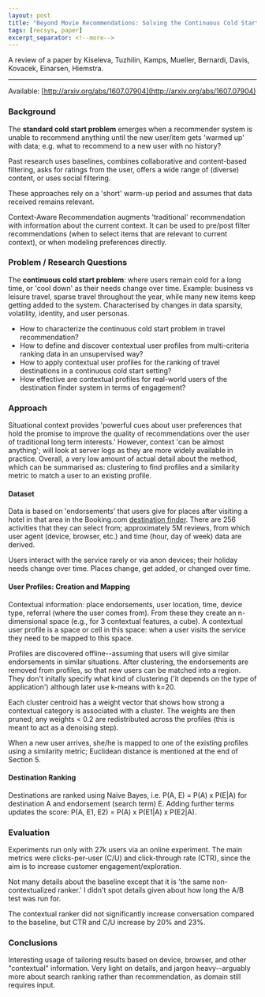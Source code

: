```yaml
---
layout: post
title: "Beyond Movie Recommendations: Solving the Continuous Cold Start Problem in E-commerce Recommendations"
tags: [recsys, paper]
excerpt_separator: <!--more-->
---
```


A review of a paper by Kiseleva, Tuzhilin, Kamps, Mueller, Bernardi, Davis, Kovacek, Einarsen, Hiemstra.

<!--more-->
<hr />

Available: [http://arxiv.org/abs/1607.07904](http://arxiv.org/abs/1607.07904)

### Background

The **standard cold start problem** emerges when a recommender system is unable to recommend anything until
 the new user/item gets 'warmed up' with data; e.g. what to recommend to a new user with no history?
 
Past research uses baselines, combines collaborative and content-based filtering, asks for ratings from the
 user, offers a wide range of (diverse) content, or uses social filtering.
 
These approaches rely on a 'short' warm-up period and assumes that data received remains relevant.

Context-Aware Recommendation augments 'traditional' recommendation with information about the current context.
It can be used to pre/post filter recommendations (when to select items that are relevant to current context), or 
when modeling preferences directly.

### Problem / Research Questions

The **continuous cold start problem**: where users remain cold for a long time, or 'cool down' as their
 needs change over time. Example: business vs leisure travel, sparse travel throughout the year, while
 many new items keep getting added to the system. Characterised by changes in data sparsity, volatility,
 identity, and user personas.

* How to characterize the continuous cold start problem in travel recommendation?
* How to define and discover contextual user profiles from multi-criteria ranking data in an unsupervised way?
* How to apply contextual user profiles for the ranking of travel destinations in a continuous cold start setting?
* How effective are contextual profiles for real-world users of the destination finder system in terms of engagement?

### Approach

Situational context provides 'powerful cues about user preferences that hold the promise to improve
 the quality of recommendations over the user of traditional long term interests.' However, context 'can be almost 
 anything'; will look at server logs as they are more widely available in practice. Overall, a very low amount of actual
 detail about the method, which can be summarised as: clustering to find profiles and a similarity metric to match a user
 to an existing profile.

#### Dataset

Data is based on 'endorsements' that users give for places after visiting a hotel in that area in the Booking.com
 [destination finder](http://www.booking.com/destinationfinder.html). There are 256 activities that they can select from;
 approximately 5M reviews, from which user agent (device, browser, etc.) and time (hour, day of week) data are derived.
 
Users interact with the service rarely or via anon devices; their holiday needs change over time. Places change, get
 added, or changed over time.
 
#### User Profiles: Creation and Mapping

Contextual information: place endorsements, user location, time, device type, referral (where the user comes from). From
 these they create an n-dimensional space (e.g., for 3 contextual features, a cube). A contextual user profile is a space
 or cell in this space: when a user visits the service they need to be mapped to this space.
 
Profiles are discovered offline--assuming that users will give similar endorsements in similar situations. After clustering,
the endorsements are removed from profiles, so that new users can be matched into a region. They don't initally specify what
kind of clustering ('it depends on the type of application') although later use k-means with k=20.

Each cluster centroid has a weight vector that shows how strong a contextual category is associated with a cluster. The
 weights are then pruned; any weights < 0.2 are redistributed across the profiles (this is meant to act as a denoising step).

When a new user arrives, she/he is mapped to one of the existing profiles using a similarity metric; Euclidean distance is
 mentioned at the end of Section 5.

#### Destination Ranking

Destinations are ranked using Naive Bayes, i.e. P(A, E) = P(A) x P(E|A) for destination A and endorsement (search term) E.
 Adding further terms updates the score: P(A, E1, E2) = P(A) x P(E1|A) x P(E2|A).

### Evaluation

Experiments run only with 27k users via an online experiment. The main metrics were clicks-per-user (C/U) and click-through rate (CTR),
since the aim is to increase customer engagement/exploration.

Not many details about the baseline except that it is 'the same non-contextualized ranker.' I didn't spot details given about how long the A/B
 test was run for.

The contextual ranker did not significantly increase conversation compared to the baseline, but CTR and C/U increase by 20% and 23%.

### Conclusions

Interesting usage of tailoring results based on device, browser, and other "contextual" information. Very light on details, and jargon
 heavy--arguably more about search ranking rather than recommendation, as domain still requires input.
